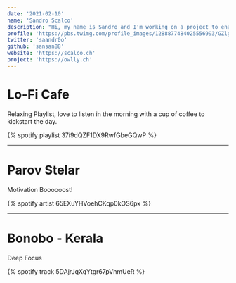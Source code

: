 ```yaml
---
date: '2021-02-10'
name: 'Sandro Scalco'
description: "Hi, my name is Sandro and I'm working on a project to enable more digital democracy."
profile: 'https://pbs.twimg.com/profile_images/1288877484025556993/GZlgSnfP_400x400.jpg'
twitter: 'saandr0o'
github: 'sansan88'
website: 'https://scalco.ch'
project: 'https://owlly.ch'
---
```


# Lo-Fi Cafe

Relaxing Playlist, love to listen in the morning with a cup of coffee to kickstart the day.

{% spotify playlist 37i9dQZF1DX9RwfGbeGQwP %}

---

# Parov Stelar

Motivation Boooooost!

{% spotify artist 65EXuYHVoehCKqp0kOS6px %}

---

# Bonobo - Kerala

Deep Focus

{% spotify track 5DAjrJqXqYtgr67pVhmUeR %}

